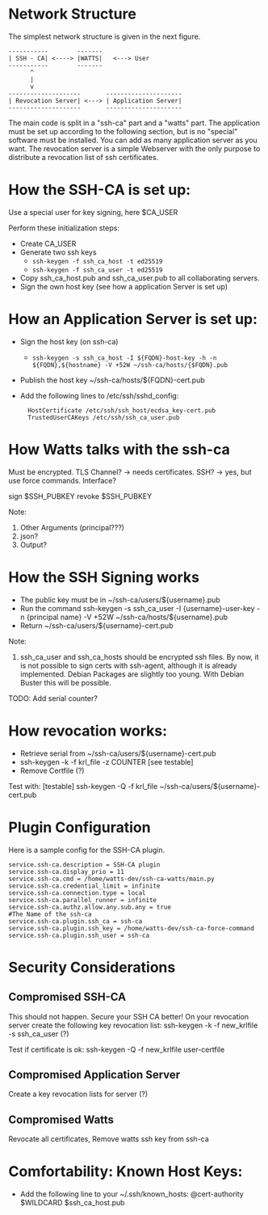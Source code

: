 Network Structure
==================

The simplest network structure is given in the next figure.


    -----------        -------
    | SSH - CA| <----> |WATTS|   <---> User
    -----------        -------
          ^                      
          |                         
          v                       
    --------------------       ---------------------
    | Revocation Server| <---> | Application Server|
    --------------------       ---------------------

The main code is split in a "ssh-ca" part and a "watts" part.
The application must be set up according to the following section,
but is no "special" software must be installed.
You can add as many application server as you want.
The revocation server is a simple Webserver with the only
purpose to distribute a revocation list of ssh certificates.


How the SSH-CA is set up:
=========================

Use a special user for key signing, here $CA_USER

Perform these initialization steps:

- Create CA_USER
- Generate two ssh keys
    - `ssh-keygen -f ssh_ca_host -t ed25519`
    - `ssh-keygen -f ssh_ca_user -t ed25519`
- Copy ssh_ca_host.pub and ssh_ca_user.pub to all collaborating servers.
- Sign the own host key (see how a application Server is set up)


How an Application Server is set up:
===================================

- Sign the host key (on ssh-ca)
    - `ssh-keygen -s ssh_ca_host -I ${FQDN}-host-key -h -n ${FQDN},${hostname} -V +52W ~/ssh-ca/hosts/{$FQDN}.pub`
- Publish the host key ~/ssh-ca/hosts/${FQDN}-cert.pub
- Add the following lines to /etc/ssh/sshd_config:

        HostCertificate /etc/ssh/ssh_host/ecdsa_key-cert.pub
        TrustedUserCAKeys /etc/ssh/ssh_ca_user.pub


How Watts talks with the ssh-ca
===================================

Must be encrypted.
TLS Channel? -> needs certificates.
SSH? -> yes, but use force commands.
Interface?

sign $SSH_PUBKEY
revoke $SSH_PUBKEY

Note:
1) Other Arguments (principal???)
2) json?
3) Output?

How the SSH Signing works
===================================

- The public key must be in ~/ssh-ca/users/${username}.pub
- Run the command
  ssh-keygen -s ssh_ca_user -I {username}-user-key -n {principal name} -V +52W ~/ssh-ca/hosts/${username}.pub
- Return ~/ssh-ca/users/${username}-cert.pub

Note:
1) ssh_ca_user and ssh_ca_hosts should be encrypted ssh files.
By now, it is not possible to sign certs with ssh-agent, although
it is already implemented. Debian Packages are slightly too young.
With Debian Buster this will be possible.


TODO: Add serial counter?


How revocation works:
===================================

- Retrieve serial from ~/ssh-ca/users/${username}-cert.pub
- ssh-keygen -k -f krl_file -z COUNTER [see testable]
- Remove Certfile (?)

Test with:
[testable] ssh-keygen -Q -f krl_file ~/ssh-ca/users/${username}-cert.pub

Plugin Configuration
===================================


Here is a sample config for the SSH-CA plugin.


    service.ssh-ca.description = SSH-CA plugin
    service.ssh-ca.display_prio = 11
    service.ssh-ca.cmd = /home/watts-dev/ssh-ca-watts/main.py
    service.ssh-ca.credential_limit = infinite
    service.ssh-ca.connection.type = local
    service.ssh-ca.parallel_runner = infinite
    service.ssh-ca.authz.allow.any.sub.any = true
    #The Name of the ssh-ca
    service.ssh-ca.plugin.ssh_ca = ssh-ca
    service.ssh-ca.plugin.ssh_key = /home/watts-dev/ssh-ca-force-command
    service.ssh-ca.plugin.ssh_user = ssh-ca



Security Considerations
===================================


Compromised SSH-CA
-----------------------------------

This should not happen. Secure your SSH CA better!
On your revocation server create the following key revocation list:
ssh-keygen -k -f new_krlfile -s ssh_ca_user (?)

Test if certificate is ok:
ssh-keygen -Q -f new_krlfile user-certfile


Compromised Application Server
------------------------------------

Create a key revocation lists for server (?)


Compromised Watts
------------------------------------

Revocate all certificates,
Remove watts ssh key from ssh-ca



Comfortability: Known Host Keys:
===================================

- Add the following line to your ~/.ssh/known_hosts:
  @cert-authority $WILDCARD $ssh_ca_host.pub
